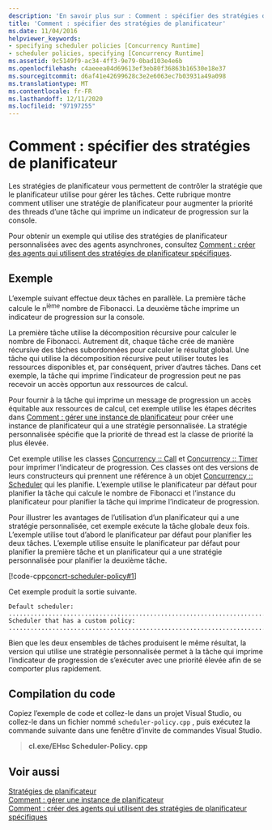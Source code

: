 ```yaml
---
description: 'En savoir plus sur : Comment : spécifier des stratégies de planificateur spécifiques'
title: 'Comment : spécifier des stratégies de planificateur'
ms.date: 11/04/2016
helpviewer_keywords:
- specifying scheduler policies [Concurrency Runtime]
- scheduler policies, specifying [Concurrency Runtime]
ms.assetid: 9c5149f9-ac34-4ff3-9e79-0bad103e4e6b
ms.openlocfilehash: c4aeeea04d69613ef3eb80f36863b16530e18e37
ms.sourcegitcommit: d6af41e42699628c3e2e6063ec7b03931a49a098
ms.translationtype: MT
ms.contentlocale: fr-FR
ms.lasthandoff: 12/11/2020
ms.locfileid: "97197255"
---
```

# <a name="how-to-specify-specific-scheduler-policies"></a>Comment : spécifier des stratégies de planificateur

Les stratégies de planificateur vous permettent de contrôler la stratégie que le planificateur utilise pour gérer les tâches. Cette rubrique montre comment utiliser une stratégie de planificateur pour augmenter la priorité des threads d’une tâche qui imprime un indicateur de progression sur la console.

Pour obtenir un exemple qui utilise des stratégies de planificateur personnalisées avec des agents asynchrones, consultez [Comment : créer des agents qui utilisent des stratégies de planificateur spécifiques](../../parallel/concrt/how-to-create-agents-that-use-specific-scheduler-policies.md).

## <a name="example"></a>Exemple

L’exemple suivant effectue deux tâches en parallèle. La première tâche calcule le n<sup>ième</sup> nombre de Fibonacci. La deuxième tâche imprime un indicateur de progression sur la console.

La première tâche utilise la décomposition récursive pour calculer le nombre de Fibonacci. Autrement dit, chaque tâche crée de manière récursive des tâches subordonnées pour calculer le résultat global. Une tâche qui utilise la décomposition récursive peut utiliser toutes les ressources disponibles et, par conséquent, priver d’autres tâches. Dans cet exemple, la tâche qui imprime l’indicateur de progression peut ne pas recevoir un accès opportun aux ressources de calcul.

Pour fournir à la tâche qui imprime un message de progression un accès équitable aux ressources de calcul, cet exemple utilise les étapes décrites dans [Comment : gérer une instance de planificateur](../../parallel/concrt/how-to-manage-a-scheduler-instance.md) pour créer une instance de planificateur qui a une stratégie personnalisée. La stratégie personnalisée spécifie que la priorité de thread est la classe de priorité la plus élevée.

Cet exemple utilise les classes [Concurrency :: Call](../../parallel/concrt/reference/call-class.md) et [Concurrency :: Timer](../../parallel/concrt/reference/timer-class.md) pour imprimer l’indicateur de progression. Ces classes ont des versions de leurs constructeurs qui prennent une référence à un objet [Concurrency :: Scheduler](../../parallel/concrt/reference/scheduler-class.md) qui les planifie. L’exemple utilise le planificateur par défaut pour planifier la tâche qui calcule le nombre de Fibonacci et l’instance du planificateur pour planifier la tâche qui imprime l’indicateur de progression.

Pour illustrer les avantages de l’utilisation d’un planificateur qui a une stratégie personnalisée, cet exemple exécute la tâche globale deux fois. L’exemple utilise tout d’abord le planificateur par défaut pour planifier les deux tâches. L’exemple utilise ensuite le planificateur par défaut pour planifier la première tâche et un planificateur qui a une stratégie personnalisée pour planifier la deuxième tâche.

[!code-cpp[concrt-scheduler-policy#1](../../parallel/concrt/codesnippet/cpp/how-to-specify-specific-scheduler-policies_1.cpp)]

Cet exemple produit la sortie suivante.

```Output
Default scheduler:
...........................................................................done
Scheduler that has a custom policy:
...........................................................................done
```

Bien que les deux ensembles de tâches produisent le même résultat, la version qui utilise une stratégie personnalisée permet à la tâche qui imprime l’indicateur de progression de s’exécuter avec une priorité élevée afin de se comporter plus rapidement.

## <a name="compiling-the-code"></a>Compilation du code

Copiez l’exemple de code et collez-le dans un projet Visual Studio, ou collez-le dans un fichier nommé `scheduler-policy.cpp` , puis exécutez la commande suivante dans une fenêtre d’invite de commandes Visual Studio.

> **cl.exe/EHsc Scheduler-Policy. cpp**

## <a name="see-also"></a>Voir aussi

[Stratégies de planificateur](../../parallel/concrt/scheduler-policies.md)<br/>
[Comment : gérer une instance de planificateur](../../parallel/concrt/how-to-manage-a-scheduler-instance.md)<br/>
[Comment : créer des agents qui utilisent des stratégies de planificateur spécifiques](../../parallel/concrt/how-to-create-agents-that-use-specific-scheduler-policies.md)
